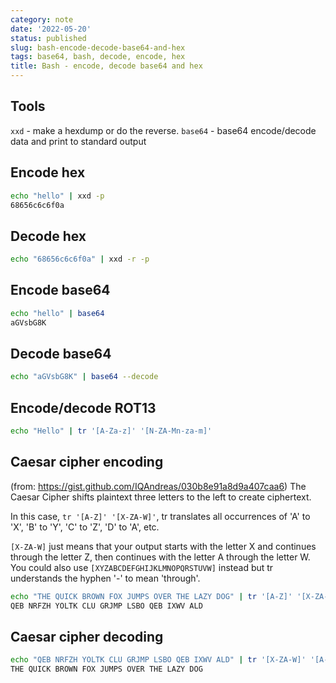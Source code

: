 ```yaml
---
category: note
date: '2022-05-20'
status: published
slug: bash-encode-decode-base64-and-hex
tags: base64, bash, decode, encode, hex
title: Bash - encode, decode base64 and hex
---
```


## Tools
`xxd` - make a hexdump or do the reverse.
`base64` - base64 encode/decode data and print to standard output

## Encode hex
```sh
echo "hello" | xxd -p
68656c6c6f0a
```

## Decode hex
```sh
echo "68656c6c6f0a" | xxd -r -p
```

## Encode base64
```sh
echo "hello" | base64
aGVsbG8K
```

## Decode base64
```sh
echo "aGVsbG8K" | base64 --decode
```

## Encode/decode ROT13
```sh
echo "Hello" | tr '[A-Za-z]' '[N-ZA-Mn-za-m]'
```

## Caesar cipher encoding
(from: https://gist.github.com/IQAndreas/030b8e91a8d9a407caa6)
The Caesar Cipher shifts plaintext three letters to the left to create ciphertext.

In this case, `tr '[A-Z]' '[X-ZA-W]'`, tr translates all occurrences of 'A' to 'X', 'B' to 'Y', 'C' to 'Z', 'D' to 'A', etc.

`[X-ZA-W]` just means that your output starts with the letter X and continues through the letter Z, then continues with the letter A through the letter W. You could also use `[XYZABCDEFGHIJKLMNOPQRSTUVW]` instead but tr understands the hyphen '-' to mean 'through'.

```sh
echo "THE QUICK BROWN FOX JUMPS OVER THE LAZY DOG" | tr '[A-Z]' '[X-ZA-W]'
QEB NRFZH YOLTK CLU GRJMP LSBO QEB IXWV ALD
```
## Caesar cipher decoding
```sh
echo "QEB NRFZH YOLTK CLU GRJMP LSBO QEB IXWV ALD" | tr '[X-ZA-W]' '[A-Z]'
THE QUICK BROWN FOX JUMPS OVER THE LAZY DOG
```